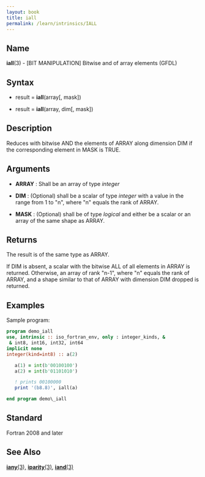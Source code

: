 ```yaml
---
layout: book
title: iall
permalink: /learn/intrinsics/IALL
---
```

## __Name__

__iall__(3) - \[BIT MANIPULATION\] Bitwise and of array elements
(GFDL)

## __Syntax__

  - result = __iall__(array\[, mask\])

  - result = __iall__(array, dim\[, mask\])

## __Description__

Reduces with bitwise AND the elements of ARRAY along dimension DIM if
the corresponding element in MASK is TRUE.

## __Arguments__

  - __ARRAY__
    : Shall be an array of type _integer_

  - __DIM__
    : (Optional) shall be a scalar of type _integer_ with a value in the
    range from 1 to "n", where "n" equals the rank of ARRAY.

  - __MASK__
    : (Optional) shall be of type _logical_ and either be a scalar or an
    array of the same shape as ARRAY.

## __Returns__

The result is of the same type as ARRAY.

If DIM is absent, a scalar with the bitwise ALL of all elements in ARRAY
is returned. Otherwise, an array of rank "n-1", where "n" equals the
rank of ARRAY, and a shape similar to that of ARRAY with dimension DIM
dropped is returned.

## __Examples__

Sample program:

```fortran
program demo_iall
use, intrinsic :: iso_fortran_env, only : integer_kinds, &
 & int8, int16, int32, int64
implicit none
integer(kind=int8) :: a(2)

   a(1) = int(b'00100100')
   a(2) = int(b'01101010')

   ! prints 00100000
   print '(b8.8)', iall(a)

end program demo\_iall
```

## __Standard__

Fortran 2008 and later

## __See Also__

[__iany__(3),](IANY)
[__iparity__(3)](IPARITY),
[__iand__(3)](IAND)
